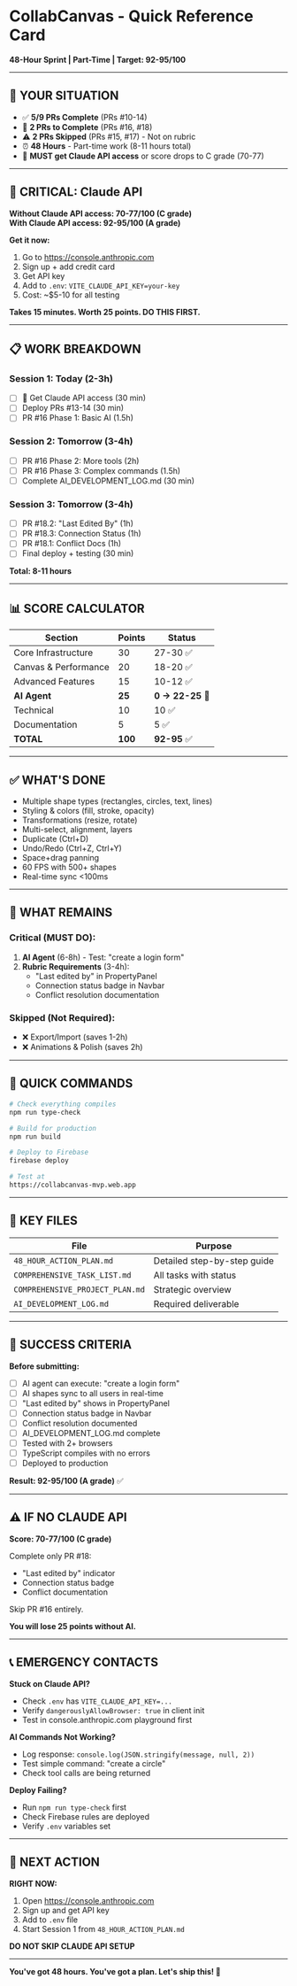 # CollabCanvas - Quick Reference Card

**48-Hour Sprint | Part-Time | Target: 92-95/100**

---

## 🎯 YOUR SITUATION

- ✅ **5/9 PRs Complete** (PRs #10-14)
- 🎯 **2 PRs to Complete** (PRs #16, #18)
- ⚠️ **2 PRs Skipped** (PRs #15, #17) - Not on rubric
- ⏰ **48 Hours** - Part-time work (8-11 hours total)
- 🚨 **MUST get Claude API access** or score drops to C grade (70-77)

---

## 🚨 CRITICAL: Claude API

**Without Claude API access: 70-77/100 (C grade)**  
**With Claude API access: 92-95/100 (A grade)**

**Get it now:**
1. Go to https://console.anthropic.com
2. Sign up + add credit card
3. Get API key
4. Add to `.env`: `VITE_CLAUDE_API_KEY=your-key`
5. Cost: ~$5-10 for all testing

**Takes 15 minutes. Worth 25 points. DO THIS FIRST.**

---

## 📋 WORK BREAKDOWN

### **Session 1: Today (2-3h)**
- [ ] 🚨 Get Claude API access (30 min)
- [ ] Deploy PRs #13-14 (30 min)
- [ ] PR #16 Phase 1: Basic AI (1.5h)

### **Session 2: Tomorrow (3-4h)**
- [ ] PR #16 Phase 2: More tools (2h)
- [ ] PR #16 Phase 3: Complex commands (1.5h)
- [ ] Complete AI_DEVELOPMENT_LOG.md (30 min)

### **Session 3: Tomorrow (3-4h)**
- [ ] PR #18.2: "Last Edited By" (1h)
- [ ] PR #18.3: Connection Status (1h)
- [ ] PR #18.1: Conflict Docs (1h)
- [ ] Final deploy + testing (30 min)

**Total: 8-11 hours**

---

## 📊 SCORE CALCULATOR

| Section | Points | Status |
|---------|--------|--------|
| Core Infrastructure | 30 | 27-30 ✅ |
| Canvas & Performance | 20 | 18-20 ✅ |
| Advanced Features | 15 | 10-12 ✅ |
| **AI Agent** | **25** | **0 → 22-25** 🎯 |
| Technical | 10 | 10 ✅ |
| Documentation | 5 | 5 ✅ |
| **TOTAL** | **100** | **92-95** ✅ |

---

## ✅ WHAT'S DONE

- Multiple shape types (rectangles, circles, text, lines)
- Styling & colors (fill, stroke, opacity)
- Transformations (resize, rotate)
- Multi-select, alignment, layers
- Duplicate (Ctrl+D)
- Undo/Redo (Ctrl+Z, Ctrl+Y)
- Space+drag panning
- 60 FPS with 500+ shapes
- Real-time sync <100ms

---

## 🎯 WHAT REMAINS

### **Critical (MUST DO):**
1. **AI Agent** (6-8h) - Test: "create a login form"
2. **Rubric Requirements** (3-4h):
   - "Last edited by" in PropertyPanel
   - Connection status badge in Navbar
   - Conflict resolution documentation

### **Skipped (Not Required):**
- ❌ Export/Import (saves 1-2h)
- ❌ Animations & Polish (saves 2h)

---

## 🚀 QUICK COMMANDS

```bash
# Check everything compiles
npm run type-check

# Build for production
npm run build

# Deploy to Firebase
firebase deploy

# Test at
https://collabcanvas-mvp.web.app
```

---

## 📖 KEY FILES

| File | Purpose |
|------|---------|
| `48_HOUR_ACTION_PLAN.md` | Detailed step-by-step guide |
| `COMPREHENSIVE_TASK_LIST.md` | All tasks with status |
| `COMPREHENSIVE_PROJECT_PLAN.md` | Strategic overview |
| `AI_DEVELOPMENT_LOG.md` | Required deliverable |

---

## 🎯 SUCCESS CRITERIA

**Before submitting:**
- [ ] AI agent can execute: "create a login form"
- [ ] AI shapes sync to all users in real-time
- [ ] "Last edited by" shows in PropertyPanel
- [ ] Connection status badge in Navbar
- [ ] Conflict resolution documented
- [ ] AI_DEVELOPMENT_LOG.md complete
- [ ] Tested with 2+ browsers
- [ ] TypeScript compiles with no errors
- [ ] Deployed to production

**Result: 92-95/100 (A grade)** ✅

---

## ⚠️ IF NO CLAUDE API

**Score: 70-77/100 (C grade)**

Complete only PR #18:
- "Last edited by" indicator
- Connection status badge
- Conflict documentation

Skip PR #16 entirely.

**You will lose 25 points without AI.**

---

## 📞 EMERGENCY CONTACTS

**Stuck on Claude API?**
- Check `.env` has `VITE_CLAUDE_API_KEY=...`
- Verify `dangerouslyAllowBrowser: true` in client init
- Test in console.anthropic.com playground first

**AI Commands Not Working?**
- Log response: `console.log(JSON.stringify(message, null, 2))`
- Test simple command: "create a circle"
- Check tool calls are being returned

**Deploy Failing?**
- Run `npm run type-check` first
- Check Firebase rules are deployed
- Verify `.env` variables set

---

## 🎯 NEXT ACTION

**RIGHT NOW:**
1. Open https://console.anthropic.com
2. Sign up and get API key
3. Add to `.env` file
4. Start Session 1 from `48_HOUR_ACTION_PLAN.md`

**DO NOT SKIP CLAUDE API SETUP**

---

**You've got 48 hours. You've got a plan. Let's ship this! 🚀**


